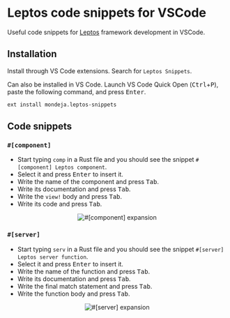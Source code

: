 # Leptos code snippets for VSCode

Useful code snippets for [Leptos] framework development in VSCode.

## Installation

Install through VS Code extensions. Search for `Leptos Snippets`.

Can also be installed in VS Code. Launch VS Code Quick Open
(<kbd>Ctrl</kbd>+<kbd>P</kbd>), paste the following command,
and press <kbd>Enter</kbd>.

```sh
ext install mondeja.leptos-snippets
```

## Code snippets

### `#[component]`

- Start typing `comp` in a Rust file and you should see the snippet
  `#[component] Leptos component`.
- Select it and press <kbd>Enter</kbd> to insert it.
- Write the name of the component and press <kbd>Tab</kbd>.
- Write its documentation and press <kbd>Tab</kbd>.
- Write the `view!` body and press <kbd>Tab</kbd>.
- Write its code and press <kbd>Tab</kbd>.

<p align="center">
  <img alt ="#[component] expansion" src="https://raw.githubusercontent.com/mondeja/vscode-leptos-snippets/master/assets/component.gif">
</p>

### `#[server]`

- Start typing `serv` in a Rust file and you should see the snippet
  `#[server] Leptos server function`.
- Select it and press <kbd>Enter</kbd> to insert it.
- Write the name of the function and press <kbd>Tab</kbd>.
- Write its documentation and press <kbd>Tab</kbd>.
- Write the final match statement and press <kbd>Tab</kbd>.
- Write the function body and press <kbd>Tab</kbd>.

<p align="center">
  <img alt ="#[server] expansion" src="https://raw.githubusercontent.com/mondeja/vscode-leptos-snippets/server-function/assets/server.gif">
</p>

[Leptos]: https://leptos.dev

